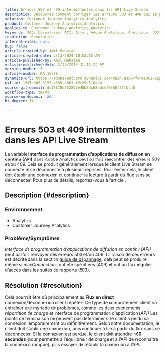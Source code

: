 ```yaml
---
title: Erreurs 503 et 409 intermittentes dans les API Live Stream
description: Découvrez comment corriger les erreurs 503 et 409 qui se produisent dans les API Adobe Analytics Live Stream. Ne vous connectez/déconnectez pas plusieurs fois.
solution: Customer Journey Analytics,Analytics
product: Customer Journey Analytics,Analytics
applies-to: Customer Journey Analytics,Analytics
keywords: KCS, Livestream, API, Error, Adobe Analytics, Analytics, 503, 409 error
resolution: Resolution
internal-notes: null
bug: false
article-created-by: Amol Mahajan
article-created-date: 2/13/2024 10:53:15 AM
article-published-by: Amol Mahajan
article-published-date: 2/13/2024 11:18:33 AM
version-number: 5
article-number: KA-16598
dynamics-url: https://adobe-ent.crm.dynamics.com/main.aspx?forceUCI=1&pagetype=entityrecord&etn=knowledgearticle&id=6aee7610-5eca-ee11-9079-6045bd0065f9
exl-id: 1367cb05-8193-4585-a061-f2c29c518aea
source-git-commit: dd19f78d752827e48b7dc68adcd95500f2ffbca0
workflow-type: tm+mt
source-wordcount: '264'
ht-degree: 3%

---
```


# Erreurs 503 et 409 intermittentes dans les API Live Stream


La variable <b>Interface de programmation d’applications de diffusion en continu (API)</b> dans Adobe Analytics peut parfois rencontrer des erreurs 503 et/ou 409. Cela se produit généralement lorsque le client Live Stream se connecte et se déconnecte à plusieurs reprises. Pour éviter cela, le client doit établir une connexion et continuer la lecture à partir du flux sans se déconnecter. Pour plus de détails, reportez-vous à l’article .

## Description {#description}


### <b>Environnement</b>

- Analytics
- Customer Journey Analytics


### <b>Problème/Symptômes</b>

*Interface de programmation d’applications de diffusion en continu (API)* peut parfois renvoyer des erreurs 503 et/ou 409. La raison de ces erreurs est décrite dans la section [guide de dépannage](https://github.com/AdobeDocs/analytics-1.4-apis/blob/master/docs/live-stream-api/troubleshooting.md), cela peut se produire même si *maxConnections* ont été spécifiées (409) et ont un flux régulier d’accès dans les suites de rapports (503).


## Résolution {#resolution}


Cela pourrait être dû principalement au <b>Flux en direct</b> connexion/déconnexion client répétée. Ce type de comportement client va entraîner une myriade de problèmes, comme les deux événements *répartition de charge* et Interface de programmation d’application (*API)* Les points de terminaison ne peuvent pas déterminer si le client a perdu sa connexion temporairement ou définitivement. Selon notre documentation, le client doit établir une connexion, puis continuer à lire à partir du flux sans se déconnecter. Si la connexion est perdue, le client doit attendre <b>~60 secondes</b> (pour permettre à l’équilibreur de charge et à l’API de reconnaître la connexion rompue), puis essayer de rétablir la connexion à l’API.
